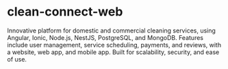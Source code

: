 # clean-connect-web
Innovative platform for domestic and commercial cleaning services, using Angular, Ionic, Node.js, NestJS, PostgreSQL, and MongoDB. Features include user management, service scheduling, payments, and reviews, with a website, web app, and mobile app. Built for scalability, security, and ease of use.

